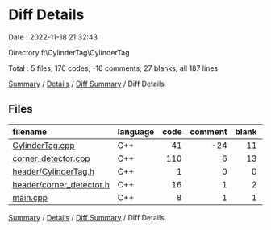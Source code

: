 # Diff Details

Date : 2022-11-18 21:32:43

Directory f:\\CylinderTag\\CylinderTag

Total : 5 files,  176 codes, -16 comments, 27 blanks, all 187 lines

[Summary](results.md) / [Details](details.md) / [Diff Summary](diff.md) / Diff Details

## Files
| filename | language | code | comment | blank | total |
| :--- | :--- | ---: | ---: | ---: | ---: |
| [CylinderTag.cpp](/CylinderTag.cpp) | C++ | 41 | -24 | 11 | 28 |
| [corner_detector.cpp](/corner_detector.cpp) | C++ | 110 | 6 | 13 | 129 |
| [header/CylinderTag.h](/header/CylinderTag.h) | C++ | 1 | 0 | 0 | 1 |
| [header/corner_detector.h](/header/corner_detector.h) | C++ | 16 | 1 | 2 | 19 |
| [main.cpp](/main.cpp) | C++ | 8 | 1 | 1 | 10 |

[Summary](results.md) / [Details](details.md) / [Diff Summary](diff.md) / Diff Details